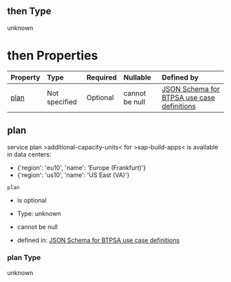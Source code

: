 ## then Type

unknown

# then Properties

| Property      | Type          | Required | Nullable       | Defined by                                                                                                                                                                                                                                        |
| :------------ | :------------ | :------- | :------------- | :------------------------------------------------------------------------------------------------------------------------------------------------------------------------------------------------------------------------------------------------ |
| [plan](#plan) | Not specified | Optional | cannot be null | [JSON Schema for BTPSA use case definitions](btpsa-usecase-properties-services-items-allof-1-then-allof-104-then-allof-1-then-properties-plan.md "undefined#/properties/services/items/allOf/1/then/allOf/104/then/allOf/1/then/properties/plan") |

## plan

service plan >additional-capacity-units< for >sap-build-apps< is available in data centers:

*   {'region': 'eu10', 'name': 'Europe (Frankfurt)'}
*   {'region': 'us10', 'name': 'US East (VA)'}

`plan`

*   is optional

*   Type: unknown

*   cannot be null

*   defined in: [JSON Schema for BTPSA use case definitions](btpsa-usecase-properties-services-items-allof-1-then-allof-104-then-allof-1-then-properties-plan.md "undefined#/properties/services/items/allOf/1/then/allOf/104/then/allOf/1/then/properties/plan")

### plan Type

unknown
